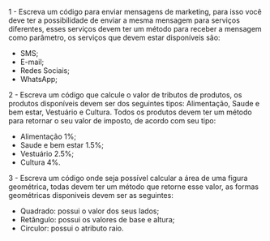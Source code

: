 
1 - Escreva um código para enviar mensagens de marketing, para isso você deve ter a possibilidade de enviar a mesma mensagem para serviços diferentes, esses serviços devem ter um método para receber a mensagem como parâmetro, os serviços que devem estar disponíveis são:
   - SMS;
   - E-mail;
   - Redes Sociais;
   - WhatsApp;

2 - Escreva um código que calcule o valor de tributos de produtos, os produtos disponíveis devem ser dos seguintes tipos: Alimentação, Saude e bem estar, Vestuário e Cultura. Todos os produtos devem ter um método para retornar o seu valor de imposto, de acordo com seu tipo:
   - Alimentação 1%;
   - Saude e bem estar 1.5%;
   - Vestuário 2.5%;
   - Cultura 4%.

3 - Escreva um código onde seja possível calcular a área de uma figura geométrica, todas devem ter um método que retorne esse valor, as formas geométricas disponiveis devem ser as seguintes:
   - Quadrado: possui o valor dos seus lados;
   - Retângulo: possui os valores de base e altura;
   - Circulor: possui o atributo raio.
